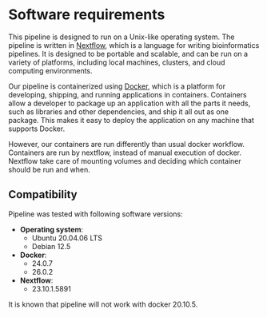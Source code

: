 # Software requirements

This pipeline is designed to run on a Unix-like operating system. 
The pipeline is written in [Nextflow](https://www.nextflow.io/docs/latest/index.html), which is a language for writing bioinformatics pipelines. It is designed to be portable and scalable, and can be run on a variety of platforms, including local machines, clusters, and cloud computing environments.

Our pipeline is containerized using [Docker](https://www.docker.com/), which is a platform for developing, shipping, and running applications in containers. Containers allow a developer to package up an application with all the parts it needs, such as libraries and other dependencies, and ship it all out as one package. This makes it easy to deploy the application on any machine that supports Docker.

However, our containers are run differently than usual docker workflow. Containers are run by nextflow, instead of manual execution of docker. Nextflow take care of  mounting volumes and deciding which container should be run and when.

## Compatibility 
Pipeline was tested with following software versions:
 * **Operating system**:
   * Ubuntu 20.04.06 LTS
   * Debian 12.5
 * **Docker**:
   * 24.0.7
   * 26.0.2
 * **Nextflow**:
   * 23.10.1.5891

It is known that pipeline will not work with docker 20.10.5.